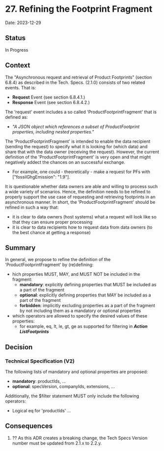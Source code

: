 # 27. Refining the Footprint Fragment

Date: 2023-12-29

## Status

In Progress

## Context

The "Asynchronous request and retrieval of Product Footprints" (section 6.8.4) as described in the Tech. Specs. (2.1.0) consists of two related events. That is:
* **Request** Event (see section 6.8.4.1.)
* **Response** Event (see section 6.8.4.2.)

The 'request' event includes a so called 'ProductFootprintFragment' that is defined as:
* *"A JSON object which references a subset of ProductFootprint properties, including nested properties."*

The 'ProductFootprintFragment' is intended to enable the data recipient (sending the request) to specify what it is looking for (which data) and share that with the data owner (receiving the request). However, the current definition of the 'ProductFootprintFragment' is very open and that might negatively addect the chances on an successful exchange.
* For example, one could - theoretically - make a request for PFs with ["fossilGhgEmission": "1.9"].

It is questionable whether data owners are able and willing to process such a wide variety of scenarios. Hence, the definition needs to be refined to properly support the use case of requesting and retrieving footprints in an asynchronous manner. In short, the 'ProductFootprintFragment' should be refined in such a way that:
* it is clear to data owners (host systems) what a request will look like so that they can ensure proper processing
* it is clear to data recipients how to request data from data owners (to the best chance at getting a response)


## Summary

In general, we propose to refine the definition of the 'ProductFootprintFragment' by (re)defining:
* hich properties MUST, MAY, and MUST NOT be included in the fragment:
  * **mandatory**: explicitly defining properties that MUST be included as a part of the fragment
  * **optional**: explicitly defining properties that MAY be included as a part of the fragment
  * **forbidden**: implicitly excluding properties as a part of the fragment by not including them as a mandatory or optional properties
* which operators are allowed to specify the desired values of these properties:
  * for example, eq, lt, le, gt, ge as supported for filtering in ***Action ListFootprints***

## Decision

### Technical Specification (V2)
The following lists of mandatory and optional properties are proposed:
* **mandatory**: productIds, ...
* **optional**: specVersion, companyIds, extensions, ...

Additionally, the $filter statement MUST only include the following operators:
* Logical eq for 'productIds' ...


## Consequences

1. ?? As this ADR creates a breaking change, the Tech Specs Version number must be updated from 2.1.x to 2.2.y. 

